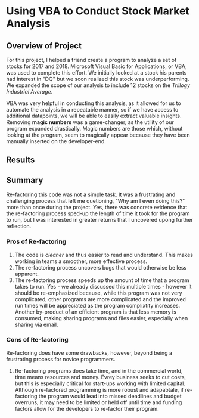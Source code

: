 # Using VBA to Conduct Stock Market Analysis

## Overview of Project
For this project, I helped a friend create a program to analyze a set of stocks for 2017 and 2018. Microsoft Visual Basic for Applications, or VBA, was used to complete this effort. We initially looked at a stock his parents had interest in "DQ" but we soon realized this stock was underperforming. We expanded the scope of our analysis to include 12 stocks on the *Trillogy Industrial Average*.

VBA was very helpful in conducting this analysis, as it allowed for us to automate the analysis in a repeatable manner, so if we have access to additional datapoints, we will be able to easily extract valuable insights. Removing **magic numbers** was a game-changer, as the utility of our program expanded drastically. Magic numbers are those which, without looking at the program, seem to magically appear because they have been manually inserted on the developer-end. 

## Results



## Summary

Re-factoring this code was not a simple task. It was a frustrating and challenging process that left me quetioning, "Why am I even doing this?" more than once during the project. Yes, there was concrete evidence that the re-factoring process sped-up the length of time it took for the program to run, but I was interested in greater returns that I uncovered upong further reflection.

### Pros of Re-factoring
1) The code is *cleaner* and thus easier to read and understand. This makes working in teams a smoother, more effective process.
2) The re-factoring process uncovers bugs that would otherwise be less apparent.
3) The re-factoring process speeds up the amount of time that a program takes to run. Yes - we already discussed this multiple times - however it should be re-emphasized because, while this program was not very complicated, other programs are more complicated and the improved run times will be appreciated as the program complixtity increases. Another by-product of an efficient program is that less memory is consumed, making sharing programs and files easier, especially when sharing via email.

### Cons of Re-factoring
Re-factoring does have some drawbacks, however, beyond being a frustrating process for novice programmers.
1) Re-factoring programs does take time, and in the commercial world, time means resources and money. Evrey business seeks to cut costs, but this is especially critical for start-ups working with limited capital. Although re-factored programming is more robust and adapabtale, if re-factoring the program would lead into missed deadlines and budget overruns, it may need to be limited or held off until time and funding factors allow for the developers to re-factor their program.


